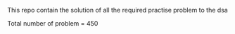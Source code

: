 This repo contain the solution of all the required practise problem to the dsa 


Total number of problem = 450
